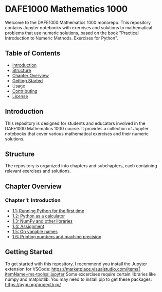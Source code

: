 # DAFE1000 Mathematics 1000

Welcome to the DAFE1000 Mathematics 1000 monorepo. This repository contains Jupyter notebooks with exercises and solutions to mathematical problems that use numeric solutions, based on the book "Practical Introduction to Numeric Methods. Exercises for Python".

## Table of Contents

- [Introduction](#introduction)
- [Structure](#structure)
- [Chapter Overview](#chapter-overview)
- [Getting Started](#getting-started)
- [Usage](#usage)
- [Contributing](#contributing)
- [License](#license)

## Introduction

This repository is designed for students and educators involved in the DAFE1000 Mathematics 1000 course. It provides a collection of Jupyter notebooks that cover various mathematical exercises and their numeric solutions.

## Structure

The repository is organized into chapters and subchapters, each containing relevant exercises and solutions.

## Chapter Overview

### Chapter 1: Introduction
- [1.1: Running Python for the first time](1:%20Introduction/1.1:%20Running%20Python%20for%20the%20first%20time/index.ipynb)
- [1.2: Python as a calculator](1:%20Introduction/1.2:%20Python%20as%20a%20calculator/a.ipynb)
- [1.3: NumPy and other libraries](1:%20Introduction/1.3:%20NumPy%20and%20other%20libraries/a.ipynb)
- [1.4: Assignment](1:%20Introduction/1.4:%20Assignement/a.ipynb)
- [1.5: On variable names](1:%20Introduction/1.5:%20On%20variable%20names/index.ipynb)
- [1.6: Printing numbers and machine precision](1:%20Introduction/1.6:%20Printing%20numbers%20and%20machine%20precision/a.ipynb)

## Getting Started

To get started with this repository, I recommend you install the Jupyter extension for VSCode: https://marketplace.visualstudio.com/items?itemName=ms-toolsai.jupyter
Some excercises require certain libraries like numpy and matplotlib. You may need to install pip to get these packages: https://pypi.org/project/pip/